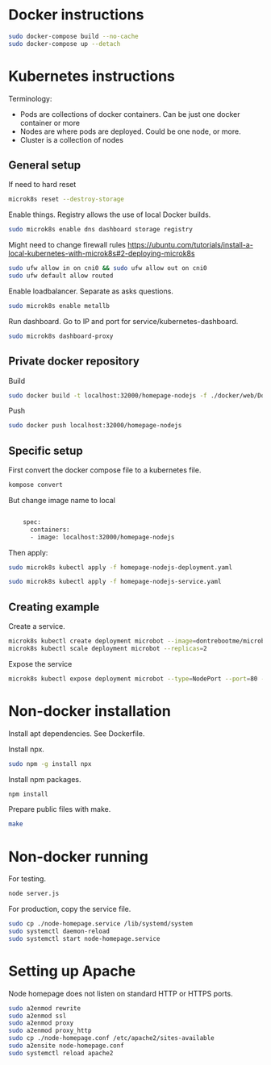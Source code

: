 
# Docker instructions

```bash
sudo docker-compose build --no-cache
sudo docker-compose up --detach
```

# Kubernetes instructions

Terminology:

+ Pods are collections of docker containers. Can be just one docker container or more
+ Nodes are where pods are deployed. Could be one node, or more.
+ Cluster is a collection of nodes

## General setup

If need to hard reset
```bash
microk8s reset --destroy-storage
```

Enable things.
Registry allows the use of local Docker builds.

```bash
sudo microk8s enable dns dashboard storage registry
```

Might need to change firewall rules https://ubuntu.com/tutorials/install-a-local-kubernetes-with-microk8s#2-deploying-microk8s

```bash
sudo ufw allow in on cni0 && sudo ufw allow out on cni0
sudo ufw default allow routed
```


Enable loadbalancer. Separate as asks questions.
```bash
sudo microk8s enable metallb
```



Run dashboard. Go to IP and port for service/kubernetes-dashboard.

```bash
sudo microk8s dashboard-proxy
```

## Private docker repository


Build
```bash
sudo docker build -t localhost:32000/homepage-nodejs -f ./docker/web/Dockerfile .
```

Push

```bash
sudo docker push localhost:32000/homepage-nodejs
```

## Specific setup

First convert the docker compose file to a kubernetes file.

```bash
kompose convert
```

But change image name to local

```bash

    spec:
      containers:
      - image: localhost:32000/homepage-nodejs
```
Then apply:

```bash
sudo microk8s kubectl apply -f homepage-nodejs-deployment.yaml

sudo microk8s kubectl apply -f homepage-nodejs-service.yaml
```

## Creating example

Create a service.

```bash
microk8s kubectl create deployment microbot --image=dontrebootme/microbot:v1
microk8s kubectl scale deployment microbot --replicas=2
```

Expose the service
```bash
microk8s kubectl expose deployment microbot --type=NodePort --port=80 --name=microbot-service
```

# Non-docker installation

Install apt dependencies. See Dockerfile.

Install npx.

```bash
sudo npm -g install npx
```

Install npm packages.

```bash
npm install
```

Prepare public files with make.

```bash
make
```

# Non-docker running

For testing.

```bash
node server.js
```

For production, copy the service file.

```bash
sudo cp ./node-homepage.service /lib/systemd/system
sudo systemctl daemon-reload
sudo systemctl start node-homepage.service
```

# Setting up Apache

Node homepage does not listen on standard HTTP or HTTPS ports.

```bash
sudo a2enmod rewrite
sudo a2enmod ssl
sudo a2enmod proxy
sudo a2enmod proxy_http
sudo cp ./node-homepage.conf /etc/apache2/sites-available
sudo a2ensite node-homepage.conf
sudo systemctl reload apache2
```

